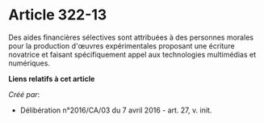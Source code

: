 # Article 322-13

Des aides financières sélectives sont attribuées à des personnes morales pour la production d'œuvres expérimentales proposant
une écriture novatrice et faisant spécifiquement appel aux technologies multimédias et numériques.

**Liens relatifs à cet article**

_Créé par_:

  - Délibération n°2016/CA/03 du 7 avril 2016 - art. 27, v. init.
